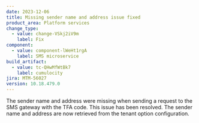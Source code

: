 ```yaml
---
date: 2023-12-06
title: Missing sender name and address issue fixed
product_area: Platform services
change_type:
  - value: change-VSkj2iV9m
    label: Fix
component:
  - value: component-lWeHt1rgA
    label: SMS microservice
build_artifact:
  - value: tc-QHwMfWtBk7
    label: cumulocity
jira: MTM-56027
version: 10.18.479.0
---
```

The sender name and address were missing when sending a request to the SMS gateway with the TFA code. This issue has been resolved. The sender name and address are now retrieved from the tenant option configuration.
